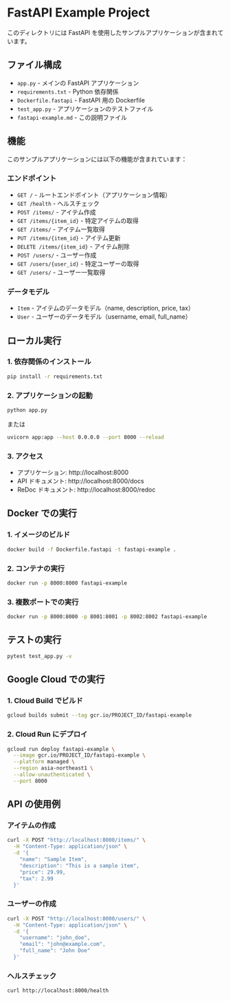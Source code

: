 # FastAPI Example Project

このディレクトリには FastAPI を使用したサンプルアプリケーションが含まれています。

## ファイル構成

- `app.py` - メインの FastAPI アプリケーション
- `requirements.txt` - Python 依存関係
- `Dockerfile.fastapi` - FastAPI 用の Dockerfile
- `test_app.py` - アプリケーションのテストファイル
- `fastapi-example.md` - この説明ファイル

## 機能

このサンプルアプリケーションには以下の機能が含まれています：

### エンドポイント

- `GET /` - ルートエンドポイント（アプリケーション情報）
- `GET /health` - ヘルスチェック
- `POST /items/` - アイテム作成
- `GET /items/{item_id}` - 特定アイテムの取得
- `GET /items/` - アイテム一覧取得
- `PUT /items/{item_id}` - アイテム更新
- `DELETE /items/{item_id}` - アイテム削除
- `POST /users/` - ユーザー作成
- `GET /users/{user_id}` - 特定ユーザーの取得
- `GET /users/` - ユーザー一覧取得

### データモデル

- `Item` - アイテムのデータモデル（name, description, price, tax）
- `User` - ユーザーのデータモデル（username, email, full_name）

## ローカル実行

### 1. 依存関係のインストール

```bash
pip install -r requirements.txt
```

### 2. アプリケーションの起動

```bash
python app.py
```

または

```bash
uvicorn app:app --host 0.0.0.0 --port 8000 --reload
```

### 3. アクセス

- アプリケーション: http://localhost:8000
- API ドキュメント: http://localhost:8000/docs
- ReDoc ドキュメント: http://localhost:8000/redoc

## Docker での実行

### 1. イメージのビルド

```bash
docker build -f Dockerfile.fastapi -t fastapi-example .
```

### 2. コンテナの実行

```bash
docker run -p 8000:8000 fastapi-example
```

### 3. 複数ポートでの実行

```bash
docker run -p 8000:8000 -p 8001:8001 -p 8002:8002 fastapi-example
```

## テストの実行

```bash
pytest test_app.py -v
```

## Google Cloud での実行

### 1. Cloud Build でビルド

```bash
gcloud builds submit --tag gcr.io/PROJECT_ID/fastapi-example
```

### 2. Cloud Run にデプロイ

```bash
gcloud run deploy fastapi-example \
  --image gcr.io/PROJECT_ID/fastapi-example \
  --platform managed \
  --region asia-northeast1 \
  --allow-unauthenticated \
  --port 8000
```

## API の使用例

### アイテムの作成

```bash
curl -X POST "http://localhost:8000/items/" \
  -H "Content-Type: application/json" \
  -d '{
    "name": "Sample Item",
    "description": "This is a sample item",
    "price": 29.99,
    "tax": 2.99
  }'
```

### ユーザーの作成

```bash
curl -X POST "http://localhost:8000/users/" \
  -H "Content-Type: application/json" \
  -d '{
    "username": "john_doe",
    "email": "john@example.com",
    "full_name": "John Doe"
  }'
```

### ヘルスチェック

```bash
curl http://localhost:8000/health
```